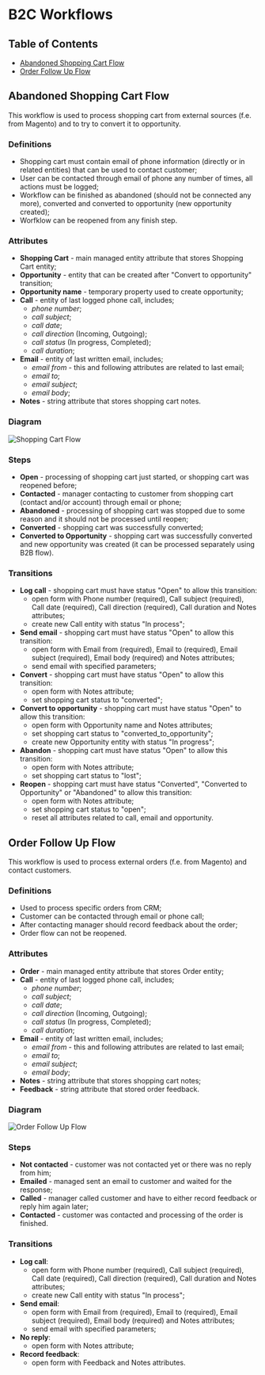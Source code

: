 B2C Workflows
===============

Table of Contents
-----------------
 - [Abandoned Shopping Cart Flow](#abandoned-shopping-cart-flow)
 - [Order Follow Up Flow](#order-follow-up-flow)

Abandoned Shopping Cart Flow
----------------------------

This workflow is used to process shopping cart from external sources (f.e. from Magento) and to try
to convert it to opportunity.

### Definitions

* Shopping cart must contain email of phone information (directly or in related entities)
that can be used to contact customer;
* User can be contacted through email of phone any number of times, all actions must be logged;
* Workflow can be finished as abandoned (should not be connected any more), converted and converted to opportunity
(new opportunity created);
* Worfklow can be reopened from any finish step.

### Attributes

* **Shopping Cart** - main managed entity attribute that stores Shopping Cart entity;
* **Opportunity** - entity that can be created after "Convert to opportunity" transition;
* **Opportunity name** - temporary property used to create opportunity;
* **Call** - entity of last logged phone call, includes;
    * _phone number_;
    * _call subject_;
    * _call date_;
    * _call direction_ (Incoming, Outgoing);
    * _call status_ (In progress, Completed);
    * _call duration_;
* **Email** - entity of last written email, includes;
    * _email from_ - this and following attributes are related to last email;
    * _email to_;
    * _email subject_;
    * _email body_;
* **Notes** - string attribute that stores shopping cart notes.

### Diagram

![Shopping Cart Flow](../images/b2c_workflow_shopping_cart.png)

### Steps

* **Open** - processing of shopping cart just started, or shopping cart was reopened before;
* **Contacted** - manager contacting to customer from shopping cart (contact and/or account) through email or phone;
* **Abandoned** - processing of shopping cart was stopped due to some reason and it should not be processed
until reopen;
* **Converted** - shopping cart was successfully converted;
* **Converted to Opportunity** - shopping cart was successfully converted and new opportunity was created
(it can be processed separately using B2B flow).

### Transitions

* **Log call** - shopping cart must have status "Open" to allow this transition:
    * open form with Phone number (required), Call subject (required), Call date (required), Call direction (required), Call duration and Notes attributes;
    * create new Call entity with status "In process";
* **Send email** - shopping cart must have status "Open" to allow this transition:
    * open form with Email from (required), Email to (required), Email subject (required), Email body (required) and Notes attributes;
    * send email with specified parameters;
* **Convert** - shopping cart must have status "Open" to allow this transition:
    * open form with Notes attribute;
    * set shopping cart status to "converted";
* **Convert to opportunity** - shopping cart must have status "Open" to allow this transition:
    * open form with Opportunity name and Notes attributes;
    * set shopping cart status to "converted_to_opportunity";
    * create new Opportunity entity with status "In progress";
* **Abandon** - shopping cart must have status "Open" to allow this transition:
    * open form with Notes attribute;
    * set shopping cart status to "lost";
* **Reopen** - shopping cart must have status "Converted", "Converted to Opportunity" or "Abandoned" to allow this transition:
    * open form with Notes attribute;
    * set shopping cart status to "open";
    * reset all attributes related to call, email and opportunity.

Order Follow Up Flow
--------------------

This workflow is used to process external orders (f.e. from Magento) and contact customers.

### Definitions

* Used to process specific orders from CRM;
* Customer can be contacted through email or phone call;
* After contacting manager should record feedback about the order;
* Order flow can not be reopened.

### Attributes

* **Order** - main managed entity attribute that stores Order entity;
* **Call** - entity of last logged phone call, includes;
    * _phone number_;
    * _call subject_;
    * _call date_;
    * _call direction_ (Incoming, Outgoing);
    * _call status_ (In progress, Completed);
    * _call duration_;
* **Email** - entity of last written email, includes;
    * _email from_ - this and following attributes are related to last email;
    * _email to_;
    * _email subject_;
    * _email body_;
* **Notes** - string attribute that stores shopping cart notes;
* **Feedback** - string attribute that stored order feedback.

### Diagram

![Order Follow Up Flow](../images/b2c_workflow_order.png)

### Steps

* **Not contacted** - customer was not contacted yet or there was no reply from him;
* **Emailed** - managed sent an email to customer and waited for the response;
* **Called** - manager called customer and have to either record feedback or reply him again later;
* **Contacted** - customer was contacted and processing of the order is finished.

### Transitions

* **Log call**:
    * open form with Phone number (required), Call subject (required), Call date (required), Call direction (required), Call duration and Notes attributes;
    * create new Call entity with status "In process";
* **Send email**:
    * open form with Email from (required), Email to (required), Email subject (required), Email body (required) and Notes attributes;
    * send email with specified parameters;
* **No reply**:
    * open form with Notes attribute;
* **Record feedback**:
    * open form with Feedback and Notes attributes.
